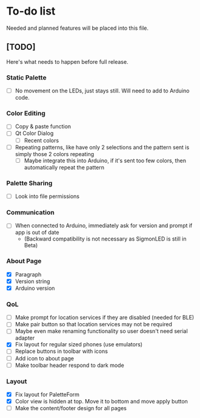 # To-do list

Needed and planned features will be placed into this file.

## [TODO]

Here's what needs to happen before full release.

### Static Palette
- [ ] No movement on the LEDs, just stays still. Will need to add to Arduino code.

### Color Editing
- [ ] Copy & paste function
- [ ] Qt Color Dialog
	- [ ] Recent colors
- [ ] Repeating patterns, like have only 2 selections and the pattern sent is simply those 2 colors repeating
	- [ ] Maybe integrate this into Arduino, if it's sent too few colors, then automatically repeat the pattern

### Palette Sharing
- [ ] Look into file permissions

### Communication
- [ ] When connected to Arduino, immediately ask for version and prompt if app is out of date
	- (Backward compatibility is not necessary as SigmonLED is still in Beta)

### About Page
- [x] Paragraph
- [x] Version string
- [x] Arduino version

### QoL
- [ ] Make prompt for location services if they are disabled (needed for BLE)
- [ ] Make pair button so that location services may not be required
- [ ] Maybe even make renaming functionality so user doesn't need serial adapter
- [x] Fix layout for regular sized phones (use emulators)
- [ ] Replace buttons in toolbar with icons
- [ ] Add icon to about page
- [ ] Make toolbar header respond to dark mode

### Layout
- [x] Fix layout for PaletteForm
- [x] Color view is hidden at top. Move it to bottom and move apply button
- [ ] Make the content/footer design for all pages
